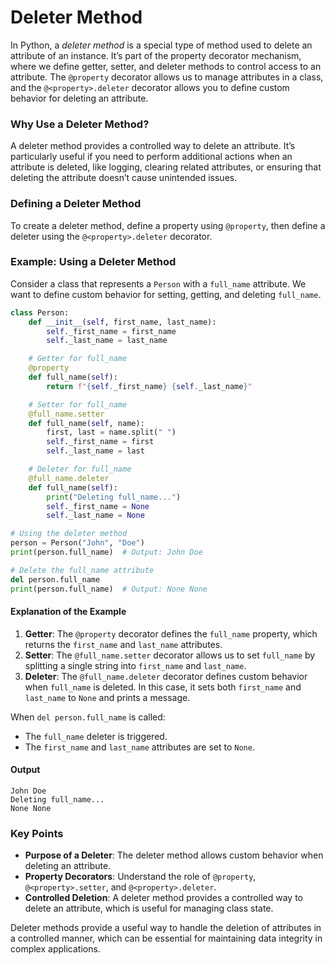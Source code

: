 # Deleter Method
In Python, a *deleter method* is a special type of method used to delete an attribute of an instance. It’s part of the property decorator mechanism, where we define getter, setter, and deleter methods to control access to an attribute. The `@property` decorator allows us to manage attributes in a class, and the `@<property>.deleter` decorator allows you to define custom behavior for deleting an attribute.

### Why Use a Deleter Method?

A deleter method provides a controlled way to delete an attribute. It’s particularly useful if you need to perform additional actions when an attribute is deleted, like logging, clearing related attributes, or ensuring that deleting the attribute doesn’t cause unintended issues.

### Defining a Deleter Method

To create a deleter method, define a property using `@property`, then define a deleter using the `@<property>.deleter` decorator.

### Example: Using a Deleter Method

Consider a class that represents a `Person` with a `full_name` attribute. We want to define custom behavior for setting, getting, and deleting `full_name`.

```python
class Person:
    def __init__(self, first_name, last_name):
        self._first_name = first_name
        self._last_name = last_name

    # Getter for full_name
    @property
    def full_name(self):
        return f"{self._first_name} {self._last_name}"

    # Setter for full_name
    @full_name.setter
    def full_name(self, name):
        first, last = name.split(" ")
        self._first_name = first
        self._last_name = last

    # Deleter for full_name
    @full_name.deleter
    def full_name(self):
        print("Deleting full_name...")
        self._first_name = None
        self._last_name = None

# Using the deleter method
person = Person("John", "Doe")
print(person.full_name)  # Output: John Doe

# Delete the full_name attribute
del person.full_name
print(person.full_name)  # Output: None None
```

#### Explanation of the Example

1. **Getter**: The `@property` decorator defines the `full_name` property, which returns the `first_name` and `last_name` attributes.
2. **Setter**: The `@full_name.setter` decorator allows us to set `full_name` by splitting a single string into `first_name` and `last_name`.
3. **Deleter**: The `@full_name.deleter` decorator defines custom behavior when `full_name` is deleted. In this case, it sets both `first_name` and `last_name` to `None` and prints a message.

When `del person.full_name` is called:
- The `full_name` deleter is triggered.
- The `first_name` and `last_name` attributes are set to `None`.

#### Output
```
John Doe
Deleting full_name...
None None
```

### Key Points 

- **Purpose of a Deleter**: The deleter method allows custom behavior when deleting an attribute.
- **Property Decorators**: Understand the role of `@property`, `@<property>.setter`, and `@<property>.deleter`.
- **Controlled Deletion**: A deleter method provides a controlled way to delete an attribute, which is useful for managing class state.

Deleter methods provide a useful way to handle the deletion of attributes in a controlled manner, which can be essential for maintaining data integrity in complex applications.